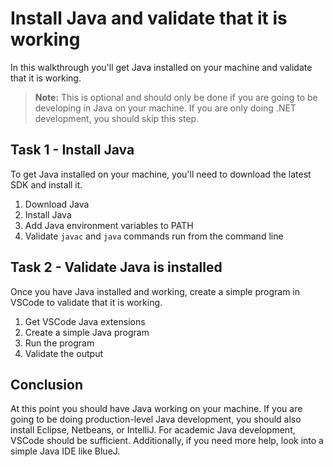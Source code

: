 # Install Java and validate that it is working

In this walkthrough you'll get Java installed on your machine and validate that it is working.

>**Note:** This is optional and should only be done if you are going to be developing in Java on your machine.  If you are only doing .NET development, you should skip this step.

## Task 1 - Install Java

To get Java installed on your machine, you'll need to download the latest SDK and install it.

1. Download Java
1. Install Java
1. Add Java environment variables to PATH
1. Validate `javac` and `java` commands run from the command line

## Task 2 - Validate Java is installed

Once you have Java installed and working, create a simple program in VSCode to validate that it is working.

1. Get VSCode Java extensions
1. Create a simple Java program
1. Run the program
1. Validate the output

## Conclusion

At this point you should have Java working on your machine.  If you are going to be doing production-level Java development, you should also install Eclipse, Netbeans, or IntelliJ.  For academic Java development, VSCode should be sufficient.  Additionally, if you need more help, look into a simple Java IDE like BlueJ.
